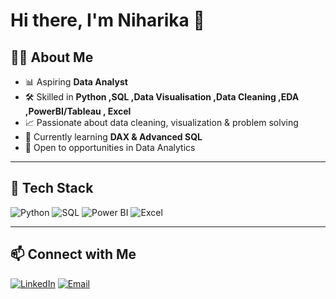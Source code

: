 # Hi there, I'm Niharika 👋

## 👩‍💻 About Me
- 📊 Aspiring **Data Analyst**
- 🛠 Skilled in **Python ,SQL ,Data Visualisation ,Data Cleaning ,EDA ,PowerBI/Tableau , Excel**
- 📈 Passionate about data cleaning, visualization & problem solving
- 🌱 Currently learning **DAX & Advanced SQL**
- 💼 Open to opportunities in Data Analytics

---

## 🔧 Tech Stack
 ![Python](https://img.shields.io/badge/Python-3776AB?logo=python&logoColor=white)
![SQL](https://img.shields.io/badge/SQL-4479A1?logo=postgresql&logoColor=white)
![Power BI](https://img.shields.io/badge/PowerBI-F2C811?logo=powerbi&logoColor=black)
![Excel](https://img.shields.io/badge/Excel-217346?logo=microsoft-excel&logoColor=white)
  
---

## 📫 Connect with Me
[![LinkedIn](https://img.shields.io/badge/LinkedIn-0A66C2?logo=linkedin&logoColor=white)](https://www.linkedin.com/in/niharikatyagi7/)
[![Email](https://img.shields.io/badge/Email-D14836?logo=gmail&logoColor=white)](mailto:niharika.tyagi710@gmail.com)

